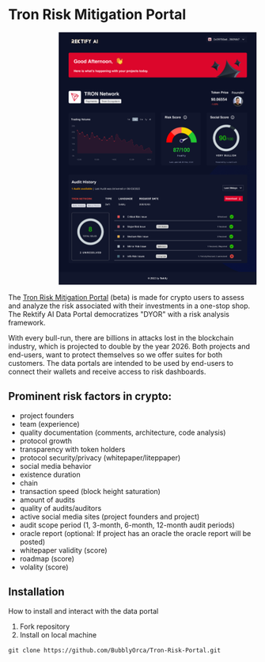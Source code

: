 # Tron Risk Mitigation Portal

<!-- image -->
<p align="center">
  <img src="Tron-Portal.PNG" alt="" width="400" class="center" style="margin-left: 100px;"/>
</p>

The [Tron Risk Mitigation Portal](https://www.figma.com/proto/4AW5pl8RHGDHvH4C1qYk52/Rektify-Dashboard?node-id=427%3A9788&starting-point-node-id=540%3A4580) (beta) is made for crypto users to assess and analyze the risk associated with their investments in a one-stop shop. The Rektify AI Data Portal democratizes "DYOR" with a risk analysis framework.

With every bull-run, there are billions in attacks lost in the blockchain industry, which is projected to double by the year 2026. Both projects and end-users, want to protect themselves so we offer suites for both customers. The data portals are intended to be used by end-users to connect their wallets and receive access to risk dashboards.

## Prominent risk factors in crypto:
- project founders
- team (experience)
- quality documentation (comments, architecture, code analysis)
- protocol growth
- transparency with token holders
- protocol security/privacy (whitepaper/liteppaper)
- social media behavior
- existence duration
- chain
- transaction speed (block height saturation)
- amount of audits
- quality of audits/auditors
- active social media sites (project founders and project)
- audit scope period (1, 3-month, 6-month, 12-month audit periods)
- oracle report (optional: If project has an oracle the oracle report will be posted)
- whitepaper validity (score)
- roadmap (score)
- volality (score)

## Installation

How to install and interact with the data portal

1. Fork repository
2. Install on local machine

 ```console
 git clone https://github.com/BubblyOrca/Tron-Risk-Portal.git
```
